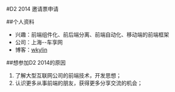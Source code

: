 #D2 2014 邀请票申请

##个人资料
- 兴趣：前端组件化、前后端分离、前端自动化、移动端的前端框架
- 公司：上海--车享网
- 博客：[wkylin](http://wkylin.github.io)



##想参加D2 2014的原因

1. 了解大型互联网公司的前端技术，开发思想；
2. 认识更多从事前端的朋友，获得更多分享交流的机会；